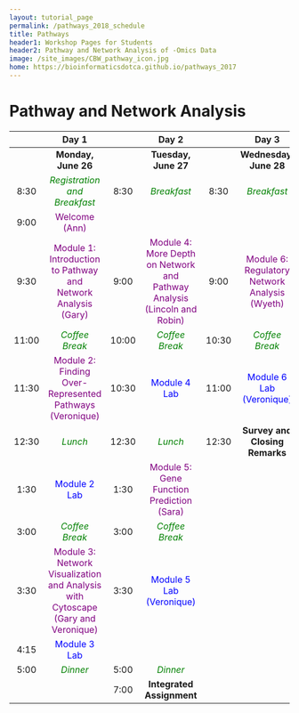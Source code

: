 ```yaml
---
layout: tutorial_page
permalink: /pathways_2018_schedule
title: Pathways
header1: Workshop Pages for Students
header2: Pathway and Network Analysis of -Omics Data
image: /site_images/CBW_pathway_icon.jpg
home: https://bioinformaticsdotca.github.io/pathways_2017
---
```


# Pathway and Network Analysis

| | **Day 1** | | **Day 2** | | **Day 3** |
| :---: | :---: | :---: | :---: | :---: | :---: |
| | **Monday, June 26** | | **Tuesday, June 27** | | **Wednesday, June 28** |
| 8:30 | <font color="green">*Registration and Breakfast*</font> | 8:30 | <font color="green">*Breakfast*</font> | 8:30 | <font color="green">*Breakfast*</font> |
| 9:00 | <font color="purple">Welcome (Ann)</font> | | | | |  
| 9:30 | <font color="purple">Module 1: Introduction to Pathway and Network Analysis (Gary)</font> | 9:00 | <font color="purple">Module 4: More Depth on Network and Pathway Analysis (Lincoln and Robin)</font> | 9:00 | <font color="purple">Module 6: Regulatory Network Analysis (Wyeth)</font> |
| 11:00 | <font color="green">*Coffee Break*</font> | 10:00 | <font color="green">*Coffee Break*</font> | 10:30 | <font color="green">*Coffee Break*</font> |
| 11:30 | <font color="purple">Module 2: Finding Over-Represented Pathways (Veronique)</font> | 10:30 | <font color="blue">Module 4 Lab</font> | 11:00 |  <font color="blue">Module 6 Lab (Veronique)</font> |
| 12:30 | <font color="green">*Lunch*</font> | 12:30 | <font color="green">*Lunch*</font> | 12:30 | **Survey and Closing Remarks** |
| 1:30 | <font color="blue">Module 2 Lab</font> | 1:30 | <font color="purple">Module 5: Gene Function Prediction (Sara)</font> | | |
| 3:00 | <font color="green">*Coffee Break*</font> | 3:00 | <font color="green">*Coffee Break*</font> | | |
| 3:30 | <font color="purple">Module 3: Network Visualization and Analysis with Cytoscape (Gary and Veronique)</font> | 3:30 | <font color="blue">Module 5 Lab (Veronique)</font> |
| 4:15 | <font color="blue">Module 3 Lab</font> | | | | |
| 5:00 | <font color="green">*Dinner*</font> | 5:00 | <font color="green">*Dinner*</font> | | |
|  |  | 7:00 | **Integrated Assignment** |

